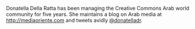 Donatella Della Ratta has been managing the Creative Commons Arab world
community for five years. She maintains a blog on Arab media at
<http://mediaoriente.com> and tweets avidly
[@donatelladr](https://twitter.com/donatelladr).
